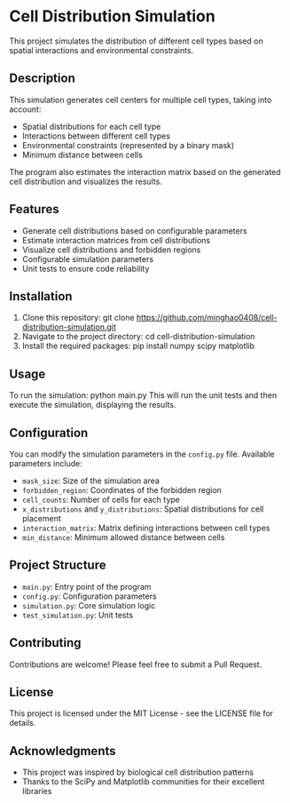 # Cell Distribution Simulation

This project simulates the distribution of different cell types based on spatial interactions and environmental constraints.

## Description

This simulation generates cell centers for multiple cell types, taking into account:
- Spatial distributions for each cell type
- Interactions between different cell types
- Environmental constraints (represented by a binary mask)
- Minimum distance between cells

The program also estimates the interaction matrix based on the generated cell distribution and visualizes the results.

## Features

- Generate cell distributions based on configurable parameters
- Estimate interaction matrices from cell distributions
- Visualize cell distributions and forbidden regions
- Configurable simulation parameters
- Unit tests to ensure code reliability

## Installation

1. Clone this repository: git clone https://github.com/minghao0408/cell-distribution-simulation.git   
2. Navigate to the project directory: cd cell-distribution-simulation
3. Install the required packages: pip install numpy scipy matplotlib

## Usage

To run the simulation: python main.py
This will run the unit tests and then execute the simulation, displaying the results.

## Configuration

You can modify the simulation parameters in the `config.py` file. Available parameters include:

- `mask_size`: Size of the simulation area
- `forbidden_region`: Coordinates of the forbidden region
- `cell_counts`: Number of cells for each type
- `x_distributions` and `y_distributions`: Spatial distributions for cell placement
- `interaction_matrix`: Matrix defining interactions between cell types
- `min_distance`: Minimum allowed distance between cells

## Project Structure

- `main.py`: Entry point of the program
- `config.py`: Configuration parameters
- `simulation.py`: Core simulation logic
- `test_simulation.py`: Unit tests

## Contributing

Contributions are welcome! Please feel free to submit a Pull Request.

## License

This project is licensed under the MIT License - see the LICENSE file for details.

## Acknowledgments

- This project was inspired by biological cell distribution patterns
- Thanks to the SciPy and Matplotlib communities for their excellent libraries
